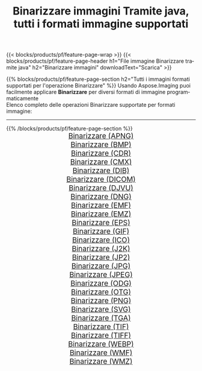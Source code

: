 ﻿---
title: Binarizzare immagini Tramite java, tutti i formati immagine supportati 
weight: 3920
url: /it/java/binarize 
lang: it
langdirlevel: 2
locales: zh-hans,ja,it,ru,de,es,fr,nl,id,lt,pl,pt,vi,tr,ko,zh-hant,ar,hi,th,sv,cs,uk,he
description: Usando Aspose.Imaging puoi facilmente Binarizzare immagini tramite java
---

{{< blocks/products/pf/feature-page-wrap >}}
{{< blocks/products/pf/feature-page-header h1="File immagine Binarizzare tramite java" h2="Binarizzare immagini" downloadText="Scarica" >}}


{{% blocks/products/pf/feature-page-section  h2="Tutti i immagini formati supportati per l'operazione Binarizzare" %}}
Usando Aspose.Imaging puoi facilmente applicare **Binarizzare** per diversi formati di immagine programmaticamente
<br/>
Elenco completo delle operazioni Binarizzare supportate per formati immagine:
<hr/>
{{% /blocks/products/pf/feature-page-section %}}
<div class="container-fluid productfamilypage bg-gray">
    <div class="convertypes bg-gray agp-content section">
        <div class="container">
		<div class="row other-converters" style="gap: 10px;font-size: 19px;text-align:center;">
		    <div class='col-md-2 other-converter remove-lp remove-rp'><a href="/imaging/it/java/binarize/apng" style="padding:15px;">Binarizzare (APNG)</a></div><div class='col-md-2 other-converter remove-lp remove-rp'><a href="/imaging/it/java/binarize/bmp" style="padding:15px;">Binarizzare (BMP)</a></div><div class='col-md-2 other-converter remove-lp remove-rp'><a href="/imaging/it/java/binarize/cdr" style="padding:15px;">Binarizzare (CDR)</a></div><div class='col-md-2 other-converter remove-lp remove-rp'><a href="/imaging/it/java/binarize/cmx" style="padding:15px;">Binarizzare (CMX)</a></div><div class='col-md-2 other-converter remove-lp remove-rp'><a href="/imaging/it/java/binarize/dib" style="padding:15px;">Binarizzare (DIB)</a></div><div class='col-md-2 other-converter remove-lp remove-rp'><a href="/imaging/it/java/binarize/dicom" style="padding:15px;">Binarizzare (DICOM)</a></div><div class='col-md-2 other-converter remove-lp remove-rp'><a href="/imaging/it/java/binarize/djvu" style="padding:15px;">Binarizzare (DJVU)</a></div><div class='col-md-2 other-converter remove-lp remove-rp'><a href="/imaging/it/java/binarize/dng" style="padding:15px;">Binarizzare (DNG)</a></div><div class='col-md-2 other-converter remove-lp remove-rp'><a href="/imaging/it/java/binarize/emf" style="padding:15px;">Binarizzare (EMF)</a></div><div class='col-md-2 other-converter remove-lp remove-rp'><a href="/imaging/it/java/binarize/emz" style="padding:15px;">Binarizzare (EMZ)</a></div><div class='col-md-2 other-converter remove-lp remove-rp'><a href="/imaging/it/java/binarize/eps" style="padding:15px;">Binarizzare (EPS)</a></div><div class='col-md-2 other-converter remove-lp remove-rp'><a href="/imaging/it/java/binarize/gif" style="padding:15px;">Binarizzare (GIF)</a></div><div class='col-md-2 other-converter remove-lp remove-rp'><a href="/imaging/it/java/binarize/ico" style="padding:15px;">Binarizzare (ICO)</a></div><div class='col-md-2 other-converter remove-lp remove-rp'><a href="/imaging/it/java/binarize/j2k" style="padding:15px;">Binarizzare (J2K)</a></div><div class='col-md-2 other-converter remove-lp remove-rp'><a href="/imaging/it/java/binarize/jp2" style="padding:15px;">Binarizzare (JP2)</a></div><div class='col-md-2 other-converter remove-lp remove-rp'><a href="/imaging/it/java/binarize/jpg" style="padding:15px;">Binarizzare (JPG)</a></div><div class='col-md-2 other-converter remove-lp remove-rp'><a href="/imaging/it/java/binarize/jpeg" style="padding:15px;">Binarizzare (JPEG)</a></div><div class='col-md-2 other-converter remove-lp remove-rp'><a href="/imaging/it/java/binarize/odg" style="padding:15px;">Binarizzare (ODG)</a></div><div class='col-md-2 other-converter remove-lp remove-rp'><a href="/imaging/it/java/binarize/otg" style="padding:15px;">Binarizzare (OTG)</a></div><div class='col-md-2 other-converter remove-lp remove-rp'><a href="/imaging/it/java/binarize/png" style="padding:15px;">Binarizzare (PNG)</a></div><div class='col-md-2 other-converter remove-lp remove-rp'><a href="/imaging/it/java/binarize/svg" style="padding:15px;">Binarizzare (SVG)</a></div><div class='col-md-2 other-converter remove-lp remove-rp'><a href="/imaging/it/java/binarize/tga" style="padding:15px;">Binarizzare (TGA)</a></div><div class='col-md-2 other-converter remove-lp remove-rp'><a href="/imaging/it/java/binarize/tif" style="padding:15px;">Binarizzare (TIF)</a></div><div class='col-md-2 other-converter remove-lp remove-rp'><a href="/imaging/it/java/binarize/tiff" style="padding:15px;">Binarizzare (TIFF)</a></div><div class='col-md-2 other-converter remove-lp remove-rp'><a href="/imaging/it/java/binarize/webp" style="padding:15px;">Binarizzare (WEBP)</a></div><div class='col-md-2 other-converter remove-lp remove-rp'><a href="/imaging/it/java/binarize/wmf" style="padding:15px;">Binarizzare (WMF)</a></div><div class='col-md-2 other-converter remove-lp remove-rp'><a href="/imaging/it/java/binarize/wmz" style="padding:15px;">Binarizzare (WMZ)</a></div>
                </div>
        </div>
    </div>
</div>
<br/>
